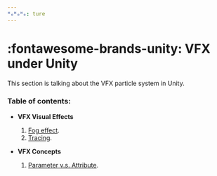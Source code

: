 ```yaml
---
ᴴₒᴴₒᴴₒ: ture
---
```


# **:fontawesome-brands-unity: VFX under Unity**

This section is talking about the VFX particle system in Unity.

### **Table of contents:**

- **VFX Visual Effects**

    1. [Fog effect](./VisualEffects/Fog/Fog.md).
    2. [Tracing](./VisualEffects/Tracing/Tracing.md).

- **VFX Concepts**

    1. [Parameter v.s. Attribute](./VFX_Concepts/Parameter_vs_Attribute/Parameter_vs_Attribute.md).